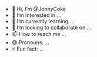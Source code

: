 - 👋 Hi, I’m @JonnyCoke
- 👀 I’m interested in ...
- 🌱 I’m currently learning ...
- 💞️ I’m looking to collaborate on ...
- 📫 How to reach me ...
- 😄 Pronouns: ...
- ⚡ Fun fact: ...

<!---
JonnyCoke/JonnyCoke is a ✨ special ✨ repository because its `README.md` (this file) appears on your GitHub profile.
You can click the Preview link to take a look at your changes.
--->
